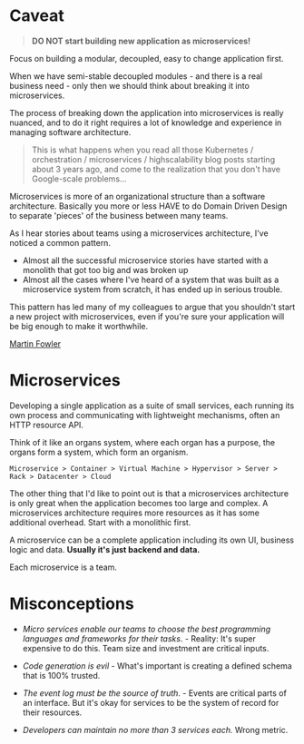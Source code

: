 # Caveat

> **DO NOT start building new application as microservices!**

Focus on building a modular, decoupled, easy to change application first.

When we have semi-stable decoupled modules - and there is a real business need - only then we should think about breaking it into microservices.

The process of breaking down the application into microservices is really nuanced, and to do it right requires a lot of knowledge and experience in managing software architecture.

> This is what happens when you read all those Kubernetes / orchestration / microservices / highscalability blog posts starting about 3 years ago, and come to the realization that you don't have Google-scale problems...

Microservices is more of an organizational structure than a software architecture. Basically you more or less HAVE to do Domain Driven Design to separate 'pieces' of the business between many teams.

As I hear stories about teams using a microservices architecture, I've noticed a common pattern.

-   Almost all the successful microservice stories have started with a monolith that got too big and was broken up
-   Almost all the cases where I've heard of a system that was built as a microservice system from scratch, it has ended up in serious trouble.

This pattern has led many of my colleagues to argue that you shouldn't start a new project with microservices, even if you're sure your application will be big enough to make it worthwhile.

[Martin Fowler](https://martinfowler.com/bliki/MonolithFirst.html)

# Microservices

Developing a single application as a suite of small services, each running its own process and communicating with lightweight mechanisms, often an HTTP resource API.

Think of it like an organs system, where each organ has a purpose, the organs form a system, which form an organism.

```
Microservice > Container > Virtual Machine > Hypervisor > Server > Rack > Datacenter > Cloud
```

The other thing that I'd like to point out is that a microservices architecture is only great when the application becomes too large and complex. A microservices architecture requires more resources as it has some additional overhead. Start with a monolithic first.

A microservice can be a complete application including its own UI, business logic and data. **Usually it's just backend and data.**

Each microservice is a team.

# Misconceptions

-   _Micro services enable our teams to choose the best programming languages and frameworks for their tasks_. - Reality: It's super expensive to do this. Team size and investment are critical inputs.

-   _Code generation is evil_ - What's important is creating a defined schema that is 100% trusted.

-   _The event log must be the source of truth_. - Events are critical parts of an interface. But it's okay for services to be the system of record for their resources.

-   _Developers can maintain no more than 3 services each._ Wrong metric.
